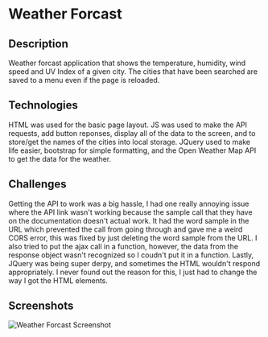 # Weather Forcast

## Description
Weather forcast application that shows the temperature, humidity, wind speed and UV Index of a given city. The cities that have been searched are saved to a menu even if the page is reloaded.

## Technologies
HTML was used for the basic page layout. JS was used to make the API requests, add button reponses, display all of the data to the screen, and to store/get the names of the cities into local storage. JQuery used to make life easier, bootstrap for simple formatting, and the Open Weather Map API to get the data for the weather.

## Challenges
Getting the API to work was a big hassle, I had one really annoying issue where the API link wasn't working because the sample call that they have on the documentation doesn't actual work. It had the word sample in the URL which prevented the call from going through and gave me a weird CORS error, this was fixed by just deleting the word sample from the URL. I also tried to put the ajax call in a function, however, the data from the response object wasn't recognized so I coudn't put it in a function. Lastly, JQuery was being super derpy, and sometimes the HTML wouldn't respond appropriately. I never found out the reason for this, I just had to change the way I got the HTML elements. 

## Screenshots
![Weather Forcast Screenshot](https://github.com/DMarcusYoung/week6hw/blob/master/assets/Weather%20Forcast%20Screenshot.PNG)
